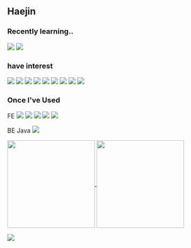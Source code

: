 ## Haejin

### Recently learning..
<p >
  <img src="https://img.shields.io/badge/C-A8B9CC?style=flat&logo=C&logoColor=ffffff"/> <img src="https://img.shields.io/badge/Python-3776AB style=flat&logo=Python&logoColor=ffffff"/>
</p>

### have interest
<p>
  <img src="https://img.shields.io/badge/Game-454545?style=flat&logoColor=white"/>
  <img src="https://img.shields.io/badge/UI-454545?style=flat&logoColor=white"/>
  <img src="https://img.shields.io/badge/Interaction-454545?style=flat&logoColor=white"/>
  <img src="https://img.shields.io/badge/Browser-454545?style=flat&logoColor=white"/>
  <img src="https://img.shields.io/badge/Network-454545?style=flat&logoColor=white"/>
  <img src="https://img.shields.io/badge/Data Structure-454545?style=flat&logoColor=white"/>
  <img src="https://img.shields.io/badge/Algorithm-454545?style=flat&logoColor=white"/>
  <img src="https://img.shields.io/badge/Refactoring-454545?style=flat&logoColor=white"/>
  <img src="https://img.shields.io/badge/CS-454545?style=flat&logoColor=white"/>
</p>

### Once I've Used
<p> 
  <p>
    FE <img src="https://img.shields.io/badge/HTML5-E34F26?style=flat&logo=HTML5&logoColor=ffffff"/> <img src="https://img.shields.io/badge/CSS3-1572B6?style=flat&logo=CSS3&logoColor=ffffff"/> <img src="https://img.shields.io/badge/Sass-CC6699?style=flat&logo=Sass&logoColor=ffffff"/> <img src="https://img.shields.io/badge/JavaScript-F7DF1E?style=flat&logo=JavaScript&logoColor=ffffff"/> <img src="https://img.shields.io/badge/jQuery-0769AD?style=flat&logo=jQuery&logoColor=ffffff"/> 
  </p>
  <p>
    BE Java <img src="https://img.shields.io/badge/Oracle-F80000?style=flat&logo=Oracle&logoColor=ffffff"/>
  </p>
</p>

<a href="https://github.com/Haejnk/">
  <img height=200 align="center" src="https://github-readme-stats.vercel.app/api?username=Haejnk&theme=transparent" />
</a>
<a href="https://github.com/Haejnk/">
  <img height=200 align="center" src="https://github-readme-stats.vercel.app/api/top-langs?username=Haejnk&layout=donut&langs_count=8&card_width=320&theme=transparent" />
</a>

<a href="https://github.com/HaeJnk"><img src="https://hits.seeyoufarm.com/api/count/incr/badge.svg?url=https%3A%2F%2Fgithub.com%2FHaeJnk&count_bg=%23000000&title_bg=%23000000&icon=github.svg&icon_color=%23E7E7E7&title=GitHub&edge_flat=false)"/></a>

<!---
HaeJnk/HaeJnk is a ✨ special ✨ repository because its `README.md` (this file) appears on your GitHub profile.
You can click the Preview link to take a look at your changes.
--->
